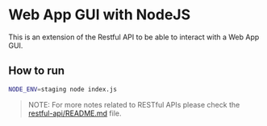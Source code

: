 # Web App GUI with NodeJS
This is an extension of the Restful API to be able to interact with a Web App GUI.

## How to run
```bash
NODE_ENV=staging node index.js
```
> NOTE: For more notes related to RESTful APIs please check the [restful-api/README.md](../restful-api/README.md) file.
